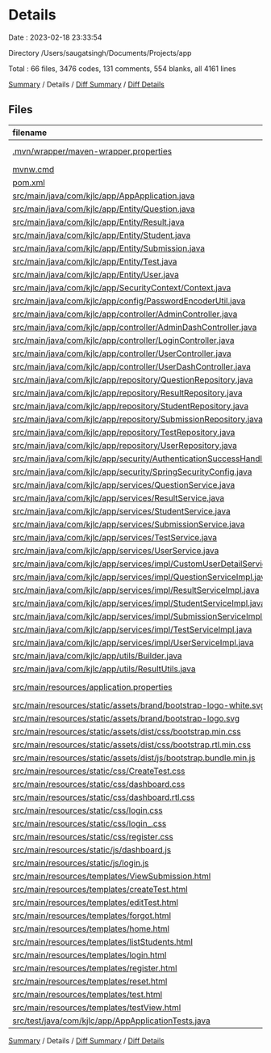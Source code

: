 # Details

Date : 2023-02-18 23:33:54

Directory /Users/saugatsingh/Documents/Projects/app

Total : 66 files,  3476 codes, 131 comments, 554 blanks, all 4161 lines

[Summary](results.md) / Details / [Diff Summary](diff.md) / [Diff Details](diff-details.md)

## Files
| filename | language | code | comment | blank | total |
| :--- | :--- | ---: | ---: | ---: | ---: |
| [.mvn/wrapper/maven-wrapper.properties](/.mvn/wrapper/maven-wrapper.properties) | Java Properties | 2 | 0 | 1 | 3 |
| [mvnw.cmd](/mvnw.cmd) | Batch | 102 | 51 | 36 | 189 |
| [pom.xml](/pom.xml) | XML | 83 | 0 | 4 | 87 |
| [src/main/java/com/kjlc/app/AppApplication.java](/src/main/java/com/kjlc/app/AppApplication.java) | Java | 9 | 0 | 5 | 14 |
| [src/main/java/com/kjlc/app/Entity/Question.java](/src/main/java/com/kjlc/app/Entity/Question.java) | Java | 24 | 0 | 6 | 30 |
| [src/main/java/com/kjlc/app/Entity/Result.java](/src/main/java/com/kjlc/app/Entity/Result.java) | Java | 22 | 0 | 4 | 26 |
| [src/main/java/com/kjlc/app/Entity/Student.java](/src/main/java/com/kjlc/app/Entity/Student.java) | Java | 29 | 0 | 6 | 35 |
| [src/main/java/com/kjlc/app/Entity/Submission.java](/src/main/java/com/kjlc/app/Entity/Submission.java) | Java | 21 | 0 | 3 | 24 |
| [src/main/java/com/kjlc/app/Entity/Test.java](/src/main/java/com/kjlc/app/Entity/Test.java) | Java | 20 | 0 | 6 | 26 |
| [src/main/java/com/kjlc/app/Entity/User.java](/src/main/java/com/kjlc/app/Entity/User.java) | Java | 54 | 4 | 14 | 72 |
| [src/main/java/com/kjlc/app/SecurityContext/Context.java](/src/main/java/com/kjlc/app/SecurityContext/Context.java) | Java | 24 | 1 | 9 | 34 |
| [src/main/java/com/kjlc/app/config/PasswordEncoderUtil.java](/src/main/java/com/kjlc/app/config/PasswordEncoderUtil.java) | Java | 8 | 0 | 3 | 11 |
| [src/main/java/com/kjlc/app/controller/AdminController.java](/src/main/java/com/kjlc/app/controller/AdminController.java) | Java | 85 | 1 | 20 | 106 |
| [src/main/java/com/kjlc/app/controller/AdminDashController.java](/src/main/java/com/kjlc/app/controller/AdminDashController.java) | Java | 53 | 0 | 10 | 63 |
| [src/main/java/com/kjlc/app/controller/LoginController.java](/src/main/java/com/kjlc/app/controller/LoginController.java) | Java | 23 | 0 | 4 | 27 |
| [src/main/java/com/kjlc/app/controller/UserController.java](/src/main/java/com/kjlc/app/controller/UserController.java) | Java | 66 | 0 | 11 | 77 |
| [src/main/java/com/kjlc/app/controller/UserDashController.java](/src/main/java/com/kjlc/app/controller/UserDashController.java) | Java | 41 | 0 | 11 | 52 |
| [src/main/java/com/kjlc/app/repository/QuestionRepository.java](/src/main/java/com/kjlc/app/repository/QuestionRepository.java) | Java | 10 | 0 | 6 | 16 |
| [src/main/java/com/kjlc/app/repository/ResultRepository.java](/src/main/java/com/kjlc/app/repository/ResultRepository.java) | Java | 9 | 0 | 6 | 15 |
| [src/main/java/com/kjlc/app/repository/StudentRepository.java](/src/main/java/com/kjlc/app/repository/StudentRepository.java) | Java | 5 | 0 | 5 | 10 |
| [src/main/java/com/kjlc/app/repository/SubmissionRepository.java](/src/main/java/com/kjlc/app/repository/SubmissionRepository.java) | Java | 11 | 0 | 7 | 18 |
| [src/main/java/com/kjlc/app/repository/TestRepository.java](/src/main/java/com/kjlc/app/repository/TestRepository.java) | Java | 5 | 0 | 5 | 10 |
| [src/main/java/com/kjlc/app/repository/UserRepository.java](/src/main/java/com/kjlc/app/repository/UserRepository.java) | Java | 9 | 0 | 6 | 15 |
| [src/main/java/com/kjlc/app/security/AuthenticationSuccessHandler.java](/src/main/java/com/kjlc/app/security/AuthenticationSuccessHandler.java) | Java | 25 | 0 | 12 | 37 |
| [src/main/java/com/kjlc/app/security/SpringSecurityConfig.java](/src/main/java/com/kjlc/app/security/SpringSecurityConfig.java) | Java | 37 | 13 | 10 | 60 |
| [src/main/java/com/kjlc/app/services/QuestionService.java](/src/main/java/com/kjlc/app/services/QuestionService.java) | Java | 9 | 0 | 4 | 13 |
| [src/main/java/com/kjlc/app/services/ResultService.java](/src/main/java/com/kjlc/app/services/ResultService.java) | Java | 7 | 0 | 4 | 11 |
| [src/main/java/com/kjlc/app/services/StudentService.java](/src/main/java/com/kjlc/app/services/StudentService.java) | Java | 8 | 0 | 4 | 12 |
| [src/main/java/com/kjlc/app/services/SubmissionService.java](/src/main/java/com/kjlc/app/services/SubmissionService.java) | Java | 8 | 0 | 4 | 12 |
| [src/main/java/com/kjlc/app/services/TestService.java](/src/main/java/com/kjlc/app/services/TestService.java) | Java | 11 | 0 | 5 | 16 |
| [src/main/java/com/kjlc/app/services/UserService.java](/src/main/java/com/kjlc/app/services/UserService.java) | Java | 5 | 0 | 3 | 8 |
| [src/main/java/com/kjlc/app/services/impl/CustomUserDetailService.java](/src/main/java/com/kjlc/app/services/impl/CustomUserDetailService.java) | Java | 16 | 0 | 7 | 23 |
| [src/main/java/com/kjlc/app/services/impl/QuestionServiceImpl.java](/src/main/java/com/kjlc/app/services/impl/QuestionServiceImpl.java) | Java | 37 | 0 | 14 | 51 |
| [src/main/java/com/kjlc/app/services/impl/ResultServiceImpl.java](/src/main/java/com/kjlc/app/services/impl/ResultServiceImpl.java) | Java | 20 | 0 | 9 | 29 |
| [src/main/java/com/kjlc/app/services/impl/StudentServiceImpl.java](/src/main/java/com/kjlc/app/services/impl/StudentServiceImpl.java) | Java | 24 | 0 | 9 | 33 |
| [src/main/java/com/kjlc/app/services/impl/SubmissionServiceImpl.java](/src/main/java/com/kjlc/app/services/impl/SubmissionServiceImpl.java) | Java | 28 | 0 | 11 | 39 |
| [src/main/java/com/kjlc/app/services/impl/TestServiceImpl.java](/src/main/java/com/kjlc/app/services/impl/TestServiceImpl.java) | Java | 35 | 0 | 12 | 47 |
| [src/main/java/com/kjlc/app/services/impl/UserServiceImpl.java](/src/main/java/com/kjlc/app/services/impl/UserServiceImpl.java) | Java | 27 | 0 | 7 | 34 |
| [src/main/java/com/kjlc/app/utils/Builder.java](/src/main/java/com/kjlc/app/utils/Builder.java) | Java | 69 | 0 | 14 | 83 |
| [src/main/java/com/kjlc/app/utils/ResultUtils.java](/src/main/java/com/kjlc/app/utils/ResultUtils.java) | Java | 29 | 1 | 9 | 39 |
| [src/main/resources/application.properties](/src/main/resources/application.properties) | Java Properties | 5 | 0 | 1 | 6 |
| [src/main/resources/static/assets/brand/bootstrap-logo-white.svg](/src/main/resources/static/assets/brand/bootstrap-logo-white.svg) | XML | 1 | 0 | 0 | 1 |
| [src/main/resources/static/assets/brand/bootstrap-logo.svg](/src/main/resources/static/assets/brand/bootstrap-logo.svg) | XML | 1 | 0 | 1 | 2 |
| [src/main/resources/static/assets/dist/css/bootstrap.min.css](/src/main/resources/static/assets/dist/css/bootstrap.min.css) | CSS | 2 | 4 | 0 | 6 |
| [src/main/resources/static/assets/dist/css/bootstrap.rtl.min.css](/src/main/resources/static/assets/dist/css/bootstrap.rtl.min.css) | CSS | 2 | 4 | 0 | 6 |
| [src/main/resources/static/assets/dist/js/bootstrap.bundle.min.js](/src/main/resources/static/assets/dist/js/bootstrap.bundle.min.js) | JavaScript | 1 | 6 | 0 | 7 |
| [src/main/resources/static/css/CreateTest.css](/src/main/resources/static/css/CreateTest.css) | CSS | 7 | 0 | 1 | 8 |
| [src/main/resources/static/css/dashboard.css](/src/main/resources/static/css/dashboard.css) | CSS | 140 | 14 | 15 | 169 |
| [src/main/resources/static/css/dashboard.rtl.css](/src/main/resources/static/css/dashboard.rtl.css) | CSS | 66 | 6 | 17 | 89 |
| [src/main/resources/static/css/login.css](/src/main/resources/static/css/login.css) | CSS | 69 | 0 | 14 | 83 |
| [src/main/resources/static/css/login_.css](/src/main/resources/static/css/login_.css) | CSS | 155 | 0 | 8 | 163 |
| [src/main/resources/static/css/register.css](/src/main/resources/static/css/register.css) | CSS | 154 | 0 | 7 | 161 |
| [src/main/resources/static/js/dashboard.js](/src/main/resources/static/js/dashboard.js) | JavaScript | 47 | 3 | 4 | 54 |
| [src/main/resources/static/js/login.js](/src/main/resources/static/js/login.js) | JavaScript | 59 | 0 | 12 | 71 |
| [src/main/resources/templates/ViewSubmission.html](/src/main/resources/templates/ViewSubmission.html) | HTML | 7 | 0 | 0 | 7 |
| [src/main/resources/templates/createTest.html](/src/main/resources/templates/createTest.html) | HTML | 261 | 1 | 25 | 287 |
| [src/main/resources/templates/editTest.html](/src/main/resources/templates/editTest.html) | HTML | 269 | 1 | 22 | 292 |
| [src/main/resources/templates/forgot.html](/src/main/resources/templates/forgot.html) | HTML | 51 | 0 | 2 | 53 |
| [src/main/resources/templates/home.html](/src/main/resources/templates/home.html) | HTML | 251 | 16 | 19 | 286 |
| [src/main/resources/templates/listStudents.html](/src/main/resources/templates/listStudents.html) | HTML | 220 | 1 | 20 | 241 |
| [src/main/resources/templates/login.html](/src/main/resources/templates/login.html) | HTML | 71 | 0 | 6 | 77 |
| [src/main/resources/templates/register.html](/src/main/resources/templates/register.html) | HTML | 119 | 3 | 12 | 134 |
| [src/main/resources/templates/reset.html](/src/main/resources/templates/reset.html) | HTML | 52 | 0 | 2 | 54 |
| [src/main/resources/templates/test.html](/src/main/resources/templates/test.html) | HTML | 109 | 0 | 16 | 125 |
| [src/main/resources/templates/testView.html](/src/main/resources/templates/testView.html) | HTML | 238 | 1 | 19 | 258 |
| [src/test/java/com/kjlc/app/AppApplicationTests.java](/src/test/java/com/kjlc/app/AppApplicationTests.java) | Java | 9 | 0 | 5 | 14 |

[Summary](results.md) / Details / [Diff Summary](diff.md) / [Diff Details](diff-details.md)